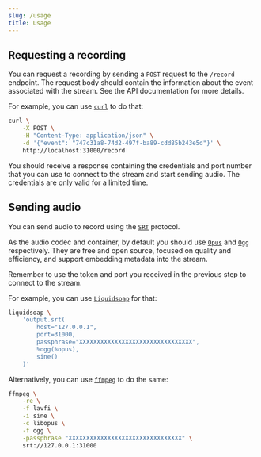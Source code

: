 ```yaml
---
slug: /usage
title: Usage
---
```


## Requesting a recording

You can request a recording by sending a `POST` request to the `/record` endpoint.
The request body should contain the information
about the event associated with the stream.
See the API documentation for more details.

For example, you can use [`curl`](https://curl.se) to do that:

```sh
curl \
    -X POST \
    -H "Content-Type: application/json" \
    -d '{"event": "747c31a8-74d2-497f-ba89-cdd85b243e5d"}' \
    http://localhost:31000/record
```

You should receive a response containing the credentials and port number
that you can use to connect to the stream and start sending audio.
The credentials are only valid for a limited time.

## Sending audio

You can send audio to record using the
[`SRT`](https://www.haivision.com/products/srt-secure-reliable-transport)
protocol.

As the audio codec and container,
by default you should use [`Opus`](https://opus-codec.org) and
[`Ogg`](https://www.xiph.org/ogg) respectively.
They are free and open source, focused on quality and efficiency,
and support embedding metadata into the stream.

Remember to use the token and port you received in the previous step
to connect to the stream.

For example, you can use [`Liquidsoap`](https://www.liquidsoap.info) for that:

```sh
liquidsoap \
    'output.srt(
        host="127.0.0.1",
        port=31000,
        passphrase="XXXXXXXXXXXXXXXXXXXXXXXXXXXXXXXX",
        %ogg(%opus),
        sine()
    )'
```

Alternatively, you can use [`ffmpeg`](https://ffmpeg.org) to do the same:

```sh
ffmpeg \
    -re \
    -f lavfi \
    -i sine \
    -c libopus \
    -f ogg \
    -passphrase "XXXXXXXXXXXXXXXXXXXXXXXXXXXXXXXX" \
    srt://127.0.0.1:31000
```
